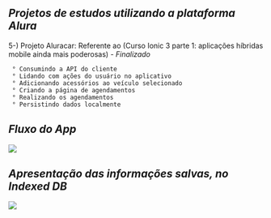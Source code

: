 ## *Projetos de estudos utilizando a plataforma Alura*

5-) Projeto Aluracar: Referente ao (Curso Ionic 3 parte 1: aplicações híbridas mobile ainda mais poderosas) - *Finalizado*

     ° Consumindo a API do cliente
     ° Lidando com ações do usuário no aplicativo
     ° Adicionando acessórios ao veículo selecionado
     ° Criando a página de agendamentos
     ° Realizando os agendamentos
     ° Persistindo dados localmente

## *Fluxo do App*
<img src="https://github.com/TiagoeSouza/Aluracar-Ionic-3/blob/master/Aluracar%20-%20Gif/gif-Aluracar-Mod-1.gif" />

## *Apresentação das informações salvas, no Indexed DB*
<img src="https://github.com/TiagoeSouza/Aluracar-Ionic-3/blob/master/Aluracar%20-%20Gif/gif-Aluracar-Mod-2.gif" />
